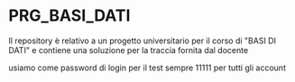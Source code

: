# PRG_BASI_DATI
Il repository è relativo a un progetto universitario per il corso di "BASI DI DATI" e contiene una soluzione per la traccia fornita dal docente

usiamo come password di login per il test sempre 11111 per tutti gli account
